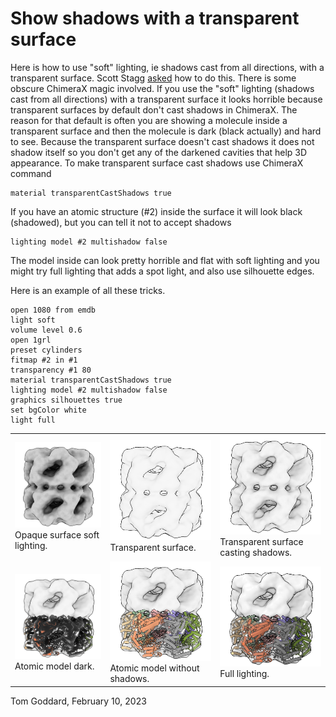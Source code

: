 # Show shadows with a transparent surface

Here is how to use "soft" lighting, ie shadows cast from all directions, with a transparent surface.  Scott Stagg [asked](https://www.rbvi.ucsf.edu/pipermail/chimerax-users/2023-February/004936.html) how to do this.  There is some obscure ChimeraX magic involved.  If you use the "soft" lighting (shadows cast from all directions) with a transparent surface it looks horrible because transparent surfaces by default don't cast shadows in ChimeraX.  The reason for that default is often you are showing a molecule inside a transparent surface and then the molecule is dark (black actually) and hard to see.  Because the transparent surface doesn't cast shadows it does not shadow itself so you don't get any of the darkened cavities that help 3D appearance.  To make transparent surface cast shadows use ChimeraX command

    material transparentCastShadows true

If you have an atomic structure (#2) inside the surface it will look black (shadowed), but you can tell it not to accept shadows

    lighting model #2 multishadow false

The model inside can look pretty horrible and flat with soft lighting and you might try full lighting that adds a spot light, and also use silhouette edges.

Here is an example of all these tricks.

    open 1080 from emdb
    light soft
    volume level 0.6
    open 1grl
    preset cylinders
    fitmap #2 in #1
    transparency #1 80
    material transparentCastShadows true
    lighting model #2 multishadow false
    graphics silhouettes true
    set bgColor white
    light full

<table>
<tr>
<td><img src="image1.png"><br>Opaque surface soft lighting.
<td><img src="image2.png"><br>Transparent surface.
<td><img src="image3.png"><br>Transparent surface casting shadows.
<tr>
<td><img src="image4.png"><br>Atomic model dark.
<td><img src="image5.png"><br>Atomic model without shadows.
<td><img src="image6.png"><br>Full lighting.
</table>


Tom Goddard, February 10, 2023